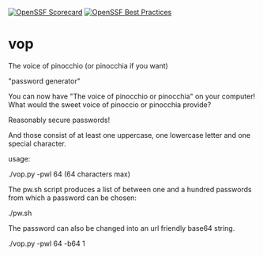 [![OpenSSF Scorecard](https://api.securityscorecards.dev/projects/github.com/MatthewBuchananAstley/vop/badge)](https://securityscorecards.dev/viewer/?uri=github.com/MatthewBuchananAstley/vop)
[![OpenSSF Best Practices](https://www.bestpractices.dev/projects/8697/badge)](https://www.bestpractices.dev/projects/8697)

# vop

The voice of pinocchio (or pinocchia if you want)

"password generator"

You can now have "The voice of pinocchio or pinocchia" on your computer!
What would the sweet voice of pinoccio or pinocchia provide?

Reasonably secure passwords!

And those consist of at least one uppercase, one lowercase letter and one special character.

usage:

./vop.py -pwl 64 (64 characters max) 

The pw.sh script produces a list of between one and a hundred passwords from which a password can be chosen:

./pw.sh 

The password can also be changed into an url friendly base64 string.

./vop.py -pwl 64 -b64 1

